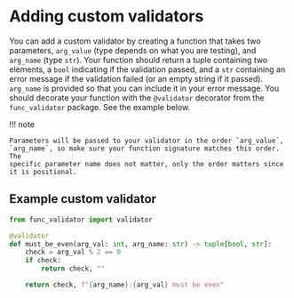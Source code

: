 # Adding custom validators


You can add a custom validator by creating a function that takes two
parameters, `arg_value` (type depends on what you are testing), and 
`arg_name` (type `str`). Your function should return a tuple containing two
elements, a `bool` indicating if the validation passed, and a `str` containing
an error message if the validation failed (or an empty string if it passed).
`arg_name` is provided so that you can include it in your error message.
You should decorate your function with the `@validator` decorator from the
`func_validator` package. See the example below.

!!! note

    Parameters will be passed to your validator in the order `arg_value`,
    `arg_name`, so make sure your function signature matches this order. The 
    specific parameter name does not matter, only the order matters since
    it is positional.

## Example custom validator

```python
from func_validator import validator

@validator
def must_be_even(arg_val: int, arg_name: str) -> tuple[bool, str]:
    check = arg_val % 2 == 0
    if check:
        return check, ""

    return check, f"{arg_name}:{arg_val} must be even"
```

